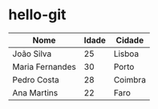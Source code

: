# hello-git
| Nome            | Idade | Cidade         |
|-----------------|-------|----------------|
| João Silva      | 25    | Lisboa         |
| Maria Fernandes | 30    | Porto          |
| Pedro Costa     | 28    | Coimbra        |
| Ana Martins     | 22    | Faro           |

